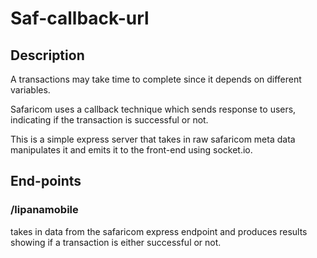 # Saf-callback-url

## Description
A transactions may take time to complete since it depends on different variables.

Safaricom uses a callback technique which sends response to users, indicating if the transaction is successful or not.   

This is a simple express server that takes in raw safaricom meta data manipulates it and emits it to the front-end using socket.io.

## End-points

### /lipanamobile

takes in data  from the safaricom express endpoint and produces results showing if a transaction is either successful or not.
